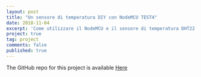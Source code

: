 ```yaml
---
layout: post
title: "Un sensore di temperatura DIY con NodeMCU TEST4"
date: 2018-11-04
excerpt: 'Come utilizzare il NodeMCU e il sensore di temperatura DHT22 per creare una "stazione meteo" fatta in casa integrandola anche con Domoticz e Homebridge.'
project: true
tag: project
comments: false
published: true
---
```


The GitHub repo for this project is available [Here](https://github.com/lucacorbucci/NodeMCUScript)
